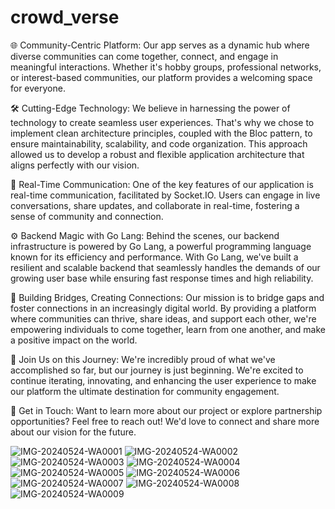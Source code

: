 # crowd_verse

🌐 Community-Centric Platform: Our app serves as a dynamic hub where diverse communities can come together, connect, and engage in meaningful interactions. Whether it's hobby groups, professional networks, or interest-based communities, our platform provides a welcoming space for everyone.

🛠️ Cutting-Edge Technology: We believe in harnessing the power of technology to create seamless user experiences. That's why we chose to implement clean architecture principles, coupled with the Bloc pattern, to ensure maintainability, scalability, and code organization. This approach allowed us to develop a robust and flexible application architecture that aligns perfectly with our vision.

🔗 Real-Time Communication: One of the key features of our application is real-time communication, facilitated by Socket.IO. Users can engage in live conversations, share updates, and collaborate in real-time, fostering a sense of community and connection.

⚙️ Backend Magic with Go Lang: Behind the scenes, our backend infrastructure is powered by Go Lang, a powerful programming language known for its efficiency and performance. With Go Lang, we've built a resilient and scalable backend that seamlessly handles the demands of our growing user base while ensuring fast response times and high reliability.

🌈 Building Bridges, Creating Connections: Our mission is to bridge gaps and foster connections in an increasingly digital world. By providing a platform where communities can thrive, share ideas, and support each other, we're empowering individuals to come together, learn from one another, and make a positive impact on the world.

🚀 Join Us on this Journey: We're incredibly proud of what we've accomplished so far, but our journey is just beginning. We're excited to continue iterating, innovating, and enhancing the user experience to make our platform the ultimate destination for community engagement.

💬 Get in Touch: Want to learn more about our project or explore partnership opportunities? Feel free to reach out! We'd love to connect and share more about our vision for the future.



![IMG-20240524-WA0001](https://github.com/kevinBabu037/NETFLIX_APP/assets/144242959/38ef86b6-f59a-4f2e-ac1f-c93f72f3a2cf)
![IMG-20240524-WA0002](https://github.com/kevinBabu037/NETFLIX_APP/assets/144242959/b86c2aaf-88c2-4099-980c-5a983a30b6d0)
![IMG-20240524-WA0003](https://github.com/kevinBabu037/NETFLIX_APP/assets/144242959/7442a7b9-6c76-49bc-9d7d-591b8372e00a)
![IMG-20240524-WA0004](https://github.com/kevinBabu037/NETFLIX_APP/assets/144242959/f3d83147-6bae-482f-960b-2c6843765ec2)
![IMG-20240524-WA0005](https://github.com/kevinBabu037/NETFLIX_APP/assets/144242959/18691a2e-753d-4336-85e6-e7966b62945e)
![IMG-20240524-WA0006](https://github.com/kevinBabu037/NETFLIX_APP/assets/144242959/6b644eb8-a58e-4c1c-a3bb-591f1d60f7b9)
![IMG-20240524-WA0007](https://github.com/kevinBabu037/NETFLIX_APP/assets/144242959/c7f62a9f-038b-4100-880e-5a9452e5aedc)
![IMG-20240524-WA0008](https://github.com/kevinBabu037/NETFLIX_APP/assets/144242959/e274a7f5-e4e3-4666-93a2-f80a9f4439a0)
![IMG-20240524-WA0009](https://github.com/kevinBabu037/NETFLIX_APP/assets/144242959/c8e7512b-02e4-43cc-838a-d923f7c43916)

